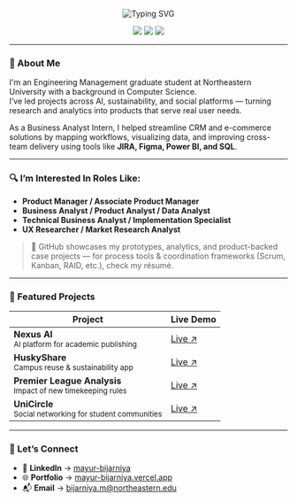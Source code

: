 <!-- GitHub Profile README – Mayur Bijarniya -->

<p align="center">
  <img src="https://readme-typing-svg.herokuapp.com?font=Inter&weight=600&size=24&duration=3500&pause=800&color=007ACC&center=true&vCenter=true&width=800&lines=Hi!+I'm+Mayur+Bijarniya;Building+impactful+products+with+data,+design+%26+strategy." alt="Typing SVG" />
</p>

<p align="center">
  <a href="https://www.mayurbijarniya.com/" target="_blank"><img src="https://img.shields.io/badge/Portfolio-Online-007ACC?style=for-the-badge"></a>
  <a href="https://www.linkedin.com/in/mayur-bijarniya/" target="_blank"><img src="https://img.shields.io/badge/LinkedIn-Connect-0A66C2?style=for-the-badge&logo=linkedin&logoColor=white"></a>
  <a href="mailto:bijarniya.m@northeastern.edu"><img src="https://img.shields.io/badge/Email-Contact-D14836?style=for-the-badge&logo=gmail&logoColor=white"></a>
</p>

---

### 👋 About Me  
I'm an Engineering Management graduate student at Northeastern University with a background in Computer Science.  
I’ve led projects across AI, sustainability, and social platforms — turning research and analytics into products that serve real user needs.

As a Business Analyst Intern, I helped streamline CRM and e-commerce solutions by mapping workflows, visualizing data, and improving cross-team delivery using tools like **JIRA, Figma, Power BI, and SQL**.

---

### 🔍 I’m Interested In Roles Like:
- **Product Manager / Associate Product Manager**
- **Business Analyst / Product Analyst / Data Analyst**
- **Technical Business Analyst / Implementation Specialist**
- **UX Researcher / Market Research Analyst**

> 📌 GitHub showcases my prototypes, analytics, and product-backed case projects — for process tools & coordination frameworks (Scrum, Kanban, RAID, etc.), check my résumé.

---

### 🚀 Featured Projects

| Project | Live Demo |
|--------|------------|
| **Nexus AI**<br><sup>AI platform for academic publishing</sup> | [Live ↗](https://www.mayurbijarniya.com/project/nexus-ai) |
| **HuskyShare**<br><sup>Campus reuse & sustainability app</sup> | [Live ↗](https://www.mayurbijarniya.com/project/huskyshare) |
| **Premier League Analysis**<br><sup>Impact of new timekeeping rules</sup> | [Live ↗](https://www.mayurbijarniya.com/project/premier-league) |
| **UniCircle**<br><sup>Social networking for student communities</sup> | [Live ↗](https://www.mayurbijarniya.com/project/unicircle) |

---

### 🤝 Let’s Connect

- 📇 **LinkedIn** → [mayur-bijarniya](https://www.linkedin.com/in/mayurbijarniya/)
- 🌐 **Portfolio** → [mayur-bijarniya.vercel.app](https://www.mayurbijarniya.com/)
- 📬 **Email** → bijarniya.m@northeastern.edu
